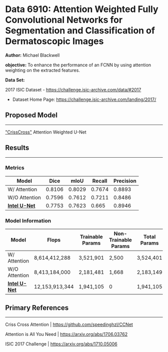 # Data 6910: Attention Weighted Fully Convolutional Networks for Segmentation and Classification of Dermatoscopic Images 

**Author:** Michael Blackwell

**objective:** To enhance the performance of an FCNN by using attention weighting on the extracted features. 

**Data Set:** 
 
2017 ISIC Dataset - https://challenge.isic-archive.com/data/#2017

- Dataset Home Page: https://challenge.isic-archive.com/landing/2017/



## Proposed Model
***

["CrissCross"](https://github.com/speedinghzl/CCNet) Attention Weighted U-Net

## Results
***
### Metrics
| Model                                              | Dice    | mIoU   | Recall     | Precision | 
|----------------------------------------------------|---------|--------|------------|-----------|
| W/ Attention                                       | 0.8106  | 0.8029 |  0.7674    |   0.8893  |
| W/O Attention                                      | 0.7596  | 0.7612 |  0.7211    |   0.8486  |
| [**Intel U-Net**](https://github.com/IntelAI/unet) | 0.7753  | 0.7623 |  0.665     |  0.8946   |

### Model Information
| Model         | Flops          | Trainable Params | Non-Trainable Params | Total Params | 
|---------------|----------------|------------------|----------------------|--------------|
| W/ Attention  | 8,614,412,288  | 3,521,901        | 2,500                | 3,524,401    |
| W/O Attention | 8,413,184,000  | 2,181,481        | 1,668                | 2,183,149    |
| [**Intel U-Net**](https://github.com/IntelAI/unet)     | 12,153,913,344 | 1,941,105        | 0                    | 1,941,105    |

## Primary References
***
Criss Cross Attention |  https://github.com/speedinghzl/CCNet

Attention is All You Need | https://arxiv.org/abs/1706.03762

ISIC 2017 Challenge | https://arxiv.org/abs/1710.05006
